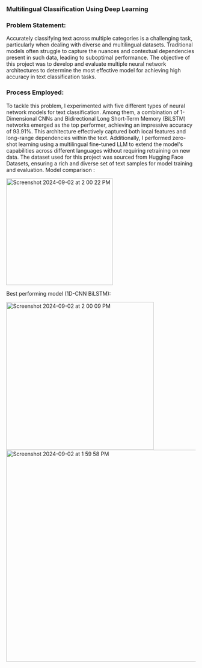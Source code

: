 ### Multilingual Classification Using Deep Learning

### Problem Statement:
Accurately classifying text across multiple categories is a challenging task, particularly when dealing with diverse and multilingual datasets. Traditional models often struggle to capture the nuances and contextual dependencies present in such data, leading to suboptimal performance. The objective of this project was to develop and evaluate multiple neural network architectures to determine the most effective model for achieving high accuracy in text classification tasks.

### Process Employed: 
To tackle this problem, I experimented with five different types of neural network models for text classification. Among them, a combination of 1-Dimensional CNNs and Bidirectional Long Short-Term Memory (BiLSTM) networks emerged as the top performer, achieving an impressive accuracy of 93.91%. This architecture effectively captured both local features and long-range dependencies within the text. Additionally, I performed zero-shot learning using a multilingual fine-tuned LLM to extend the model's capabilities across different languages without requiring retraining on new data. The dataset used for this project was sourced from Hugging Face Datasets, ensuring a rich and diverse set of text samples for model training and evaluation.
Model comparison :

<img width="283" alt="Screenshot 2024-09-02 at 2 00 22 PM" src="https://github.com/user-attachments/assets/57949f0e-3209-4759-b021-7802ac171d5b">





Best performing model (1D-CNN BiLSTM):



<img width="392" alt="Screenshot 2024-09-02 at 2 00 09 PM" src="https://github.com/user-attachments/assets/9692497a-f8c8-4edc-9a61-70b636459105">




<img width="562" alt="Screenshot 2024-09-02 at 1 59 58 PM" src="https://github.com/user-attachments/assets/8ac3f276-434f-4c4a-9f68-9080482623f2">
